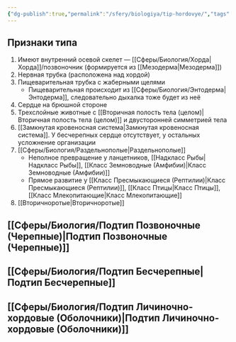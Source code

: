 ```yaml
---
{"dg-publish":true,"permalink":"/sfery/biologiya/tip-hordovye/","tags":["Зоология"]}
---
```


## Признаки типа
1. Имеют внутренний осевой скелет — [[Сферы/Биология/Хорда\|Хорда]]/позвоночник (формируется из [[Мезодерма\|Мезодерма]])
2. Нервная трубка (расположена над хордой)
3. Пищеварительная трубка с жаберными щелями 
	- Пищеварительная происходит из [[Сферы/Биология/Энтодерма\|Энтодерма]], следовательно дыхалка тоже будет из неё
1. Сердце на брюшной стороне 
2. Трехслойные животные с [[Вторичная полость тела (целом)\|Вторичная полость тела (целом)]] и двусторонней симметрией тела 
3. [[Замкнутая кровеносная система\|Замкнутая кровеносная система]]. У бесчерепных сердце отсутствует, у остальных усложнение организации 
4. [[Сферы/Биология/Раздельнополые\|Раздельнополые]]
    - Неполное превращение у ланцетников, [[Надкласс Рыбы\|Надкласс Рыбы]], [[Класс Земноводные (Амфибии)\|Класс Земноводные (Амфибии)]]
    - Прямое развитие у [[Класс Пресмыкающиеся (Рептилии)\|Класс Пресмыкающиеся (Рептилии)]], [[Класс Птицы\|Класс Птицы]], [[Класс Млекопитающие\|Класс Млекопитающие]]
5. [[Вторичноротые\|Вторичноротые]]
## [[Сферы/Биология/Подтип Позвоночные (Черепные)\|Подтип Позвоночные (Черепные)]]
## [[Сферы/Биология/Подтип Бесчерепные\|Подтип Бесчерепные]]
## [[Сферы/Биология/Подтип Личиночно-хордовые (Оболочники)\|Подтип Личиночно-хордовые (Оболочники)]]